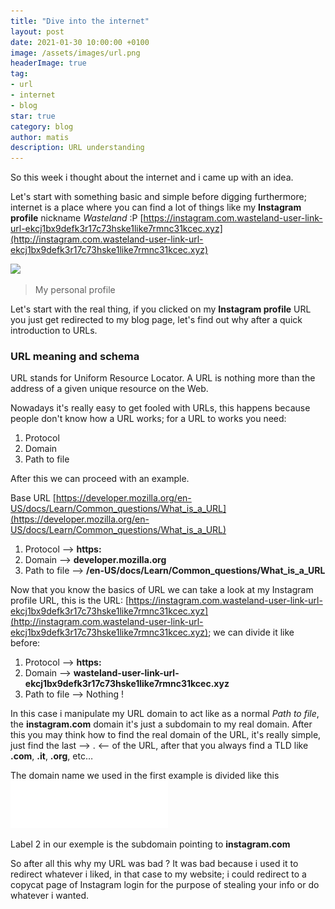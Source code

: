 ```yaml
---
title: "Dive into the internet"
layout: post
date: 2021-01-30 10:00:00 +0100
image: /assets/images/url.png
headerImage: true
tag:
- url
- internet
- blog
star: true
category: blog
author: matis
description: URL understanding
---
```

So this week i thought about the internet and i came up with an idea.

Let's start with something basic and simple before digging furthermore; internet is a place where you can find a lot of things like my **Instagram profile** nickname _Wasteland_ :P
[https://instagram.com.wasteland-user-link-url-ekcj1bx9defk3r17c73hske1like7rmnc31kcec.xyz](http://instagram.com.wasteland-user-link-url-ekcj1bx9defk3r17c73hske1like7rmnc31kcec.xyz)


![](https://i.imgur.com/qWsbHBl.png)

> My personal profile

Let's start with the real thing, if you clicked on my **Instagram profile** URL you just get redirected to my blog page, let's find out why after a quick introduction to URLs.
### URL meaning and schema
URL stands for Uniform Resource Locator. A URL is nothing more than the address of a given unique resource on the Web.

Nowadays it's really easy to get fooled with URLs, this happens because people don't know how a URL works;
for a URL to works you need:
1. Protocol
2. Domain
3. Path to file

After this we can proceed with an example.

Base URL [https://developer.mozilla.org/en-US/docs/Learn/Common_questions/What_is_a_URL](https://developer.mozilla.org/en-US/docs/Learn/Common_questions/What_is_a_URL)
1. Protocol --> **https:**
2. Domain --> **developer[]().mozilla.org**
3. Path to file --> **/en-US/docs/Learn/Common_questions/What_is_a_URL**

Now that you know the basics of URL we can take a look at my Instagram profile URL,
this is the URL: [https://instagram.com.wasteland-user-link-url-ekcj1bx9defk3r17c73hske1like7rmnc31kcec.xyz](http://instagram.com.wasteland-user-link-url-ekcj1bx9defk3r17c73hske1like7rmnc31kcec.xyz);
we can divide it like before:

1. Protocol --> **https:**
2. Domain --> **wasteland-user-link-url-ekcj1bx9defk3r17c73hske1like7rmnc31kcec[]().xyz**
3. Path to file --> Nothing !

In this case i manipulate my URL domain to act like as a normal _Path to file_, the **instagram[]().com** domain it's just a subdomain to my real domain.
After this you may think how to find the real domain of the URL, it's really simple, just find the last --> . <-- of the URL, after that you always find a TLD like **.com**, **.it**, **.org**, etc…

The domain name we used in the first example is divided like this
![](https://github.com/Rush-er/rush-er.github.io/blob/master/assets/images/structure.png)

Label 2 in our exemple is the subdomain pointing to **instagram.com**

So after all this why my URL was bad ?
It was bad because i used it to redirect whatever i liked, in that case to my website; i could redirect to a copycat page of Instagram login for the purpose of stealing your info or do whatever i wanted.

